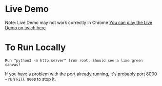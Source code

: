 # Live Demo
Note: Live Demo may not work correctly in Chrome
[You can play the Live Demo on twich here](https://sedson.itch.io/form-of-danger)

# To Run Locally
```
Run "python3 -m http.server" from root. Should see a lime green canvas!
```

If you have a problem with the port already running, it's probably port 8000 - run `kill 8000` to stop it.
